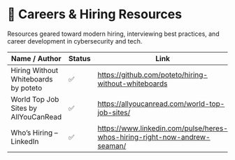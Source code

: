 # 💼 Careers & Hiring Resources

Resources geared toward modern hiring, interviewing best practices, and career development in cybersecurity and tech.

| Name / Author                      | Status | Link                                                                 |
|-----------------------------------|--------|----------------------------------------------------------------------|
| Hiring Without Whiteboards by poteto | ✅  | https://github.com/poteto/hiring-without-whiteboards                |
| World Top Job Sites by AllYouCanRead          | ✅     | https://allyoucanread.com/world-top-job-sites/                  |
| Who’s Hiring – LinkedIn    | ✅     | https://www.linkedin.com/pulse/heres-whos-hiring-right-now-andrew-seaman/ |

